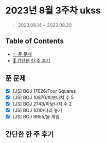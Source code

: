 # 2023년 8월 3주차 ukss

> 2023.08.14 ~ 2023.08.20

## Table of Contents

-   [✨ 푼 문제](#푼-문제)
-   [🤔 간단한 한 주 후기](#간단한-한-주-후기)

## 푼 문제

<!-- 📕 백준 : BOJ 문제번호/문제제목 e.g. BOJ 2577/숫자의 개수 -->
<!-- 📗 프로그래머스 : PRO 문제번호/문제제목 e.g. PRO 120812/최빈값 구하기 -->
<!-- 백준허브를 사용하시면 프로그래머스의 문제번호도 확인하실 수 있습니다 -->

-   [x] [JS] BOJ 17626/Four Squares
-   [x] [JS] BOJ 10870/피보나치 수 5
-   [x] [JS] BOJ 2748/피보나치 수 2
-   [x] [JS] BOJ 1010/다리 놓기
-   [x] [JS] BOJ 9655/돌 게임

## 간단한 한 주 후기

<!-- 한 주 후기를 간단하게 작성해주세요 ! -->

